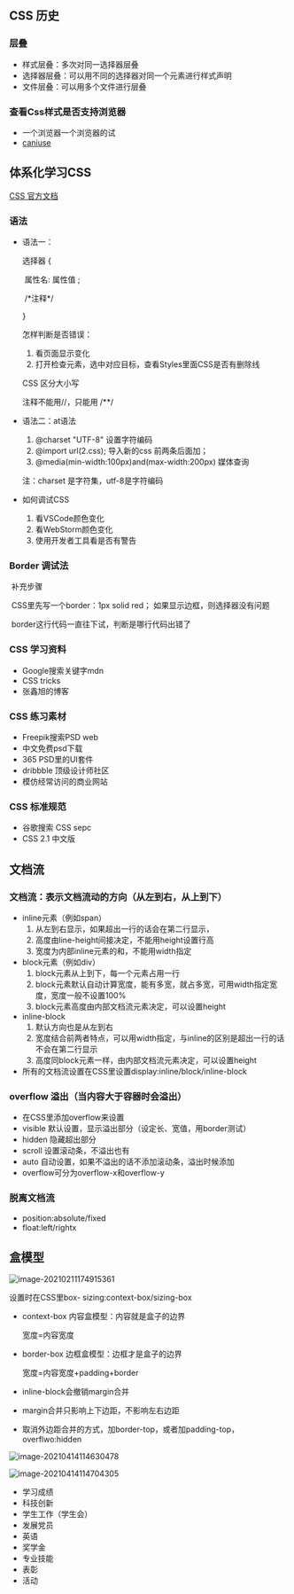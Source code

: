 ## CSS 历史

### 层叠

* 样式层叠：多次对同一选择器层叠
* 选择器层叠：可以用不同的选择器对同一个元素进行样式声明
* 文件层叠：可以用多个文件进行层叠

### 查看Css样式是否支持浏览器

* 一个浏览器一个浏览器的试
* [caniuse](https://caniuse.com)

## 体系化学习CSS

[CSS 官方文档](https://www.w3.org/Style/CSS/specs)

### 语法

* 语法一：

  选择器 {

  ​	属性名: 属性值 ;

  ​	 /\*注释\*/

  }

  怎样判断是否错误：

  1. 看页面显示变化
  2. 打开检查元素，选中对应目标，查看Styles里面CSS是否有删除线

  CSS 区分大小写

  注释不能用//，只能用 /**/ 

* 语法二：at语法

  1. @charset "UTF-8" 设置字符编码
  2. @import url(2.css); 导入新的css 前两条后面加；
  3. @media(min-width:100px)and(max-width:200px) 媒体查询

  注：charset 是字符集，utf-8是字符编码 

* 如何调试CSS

  1. 看VSCode颜色变化
  2. 看WebStorm颜色变化
  3. 使用开发者工具看是否有警告

### Border 调试法

​		补充步骤

​		CSS里先写一个border：1px solid red； 如果显示边框，则选择器没有问题

​		border这行代码一直往下试，判断是哪行代码出错了   

### CSS 学习资料

* Google搜索关键字mdn
* CSS tricks
* 张鑫旭的博客

### CSS 练习素材

* Freepik搜索PSD web
* 中文免费psd下载
* 365 PSD里的UI套件
* dribbble 顶级设计师社区
* 模仿经常访问的商业网站

### CSS 标准规范

* 谷歌搜索 CSS sepc
* CSS 2.1 中文版 

## 文档流

### 文档流：表示文档流动的方向（从左到右，从上到下）

* inline元素（例如span）
  1. 从左到右显示，如果超出一行的话会在第二行显示，
  2. 高度由line-height间接决定，不能用height设置行高
  3. 宽度为内部inline元素的和，不能用width指定
* block元素（例如div）
  1. block元素从上到下，每一个元素占用一行
  2. block元素默认自动计算宽度，能有多宽，就占多宽，可用width指定宽度，宽度一般不设置100%
  3. block元素高度由内部文档流元素决定，可以设置height
* inline-block
  1. 默认方向也是从左到右
  2. 宽度结合前两者特点，可以用width指定，与inline的区别是超出一行的话不会在第二行显示
  3. 高度同block元素一样，由内部文档流元素决定，可以设置height
* 所有的文档流设置在CSS里设置display:inline/block/inline-block

### overflow 溢出（当内容大于容器时会溢出）

* 在CSS里添加overflow来设置
* visible 默认设置，显示溢出部分（设定长、宽值，用border测试）
* hidden 隐藏超出部分
* scroll 设置滚动条，不溢出也有
* auto 自动设置，如果不溢出的话不添加滚动条，溢出时候添加
* overflow可分为overflow-x和overflow-y

### 脱离文档流

* position:absolute/fixed
* float:left/rightx 

## 盒模型

![image-20210211174915361](1_CSS基础.assets/image-20210211174915361.png)

  设置时在CSS里box- sizing:context-box/sizing-box

* context-box 内容盒模型：内容就是盒子的边界

  宽度=内容宽度

* border-box 边框盒模型：边框才是盒子的边界

  宽度=内容宽度+padding+border

* inline-block会撤销margin合并

* margin合并只影响上下边距，不影响左右边距

* 取消外边距合并的方式，加border-top，或者加padding-top，overflwo:hidden

![image-20210414114630478](1_CSS基础.assets/image-20210414114630478.png)

![image-20210414114704305](1_CSS基础.assets/image-20210414114704305.png)









































* 学习成绩
* 科技创新
* 学生工作（学生会）
* 发展党员
* 英语
* 奖学金
* 专业技能
* 表彰
* 活动
